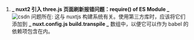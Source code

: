 1. **_ nuxt2 引入 three.js 页面刷新报错问题：require() of ES Module _**
   ![csdn](https://blog.csdn.net/Bloom_c/article/details/129147104)
   问题所在:
   这与 nuxtjs 构建系统有关。使用第三方库时，应该将它们添加到 **_ nuxt.config.js build.transpile _** 数组中，以便它可以作为 babel 的依赖项包含在内。
